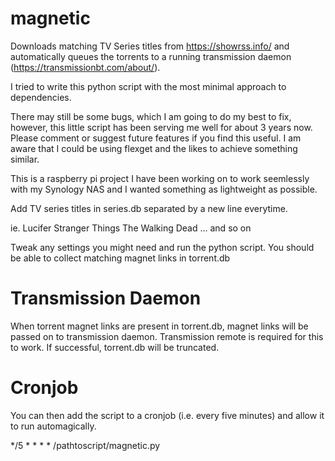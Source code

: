 # magnetic
Downloads matching TV Series titles from https://showrss.info/ and automatically queues the torrents to a running transmission daemon (https://transmissionbt.com/about/).

I tried to write this python script with the most minimal approach to dependencies.

There may still be some bugs, which I am going to do my best to fix, however, this little script has been serving me well for about 3 years now.
Please comment or suggest future features if you find this useful.
I am aware that I could be using flexget and the likes to achieve something similar.

This is a raspberry pi project I have been working on to work seemlessly with my Synology NAS and I wanted something as lightweight as possible.

Add TV series titles in series.db separated by a new line everytime.

ie. Lucifer
    Stranger Things
    The Walking Dead
    ... and so on
    
Tweak any settings you might need and run the python script.
You should be able to collect matching magnet links in torrent.db

# Transmission Daemon
When torrent magnet links are present in torrent.db, magnet links will be passed on to transmission daemon.
Transmission remote is required for this to work. If successful, torrent.db will be truncated.

# Cronjob
You can then add the script to a cronjob (i.e. every five minutes) and allow it to run automagically.

*/5    *      *      *      *      /pathtoscript/magnetic.py
